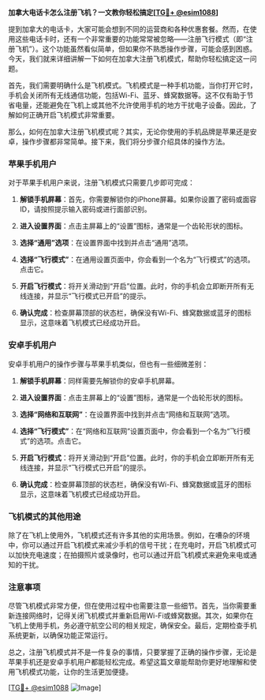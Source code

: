 **加拿大电话卡怎么注册飞机？一文教你轻松搞定[[TG💪+ @esim1088](https://t.me/s/esim1088)]**

提到加拿大的电话卡，大家可能会想到不同的运营商和各种优惠套餐。然而，在使用这些电话卡时，还有一个非常重要的功能常常被忽略——注册飞行模式（即“注册飞机”）。这个功能虽然看似简单，但如果你不熟悉操作步骤，可能会感到困惑。今天，我们就来详细讲解一下如何在加拿大注册飞机模式，帮助你轻松搞定这一问题。

首先，我们需要明确什么是飞机模式。飞机模式是一种手机功能，当你打开它时，手机会关闭所有无线通信功能，包括Wi-Fi、蓝牙、蜂窝数据等。这不仅有助于节省电量，还能避免在飞机上或其他不允许使用手机的地方干扰电子设备。因此，了解如何正确开启飞机模式非常重要。

那么，如何在加拿大注册飞机模式呢？其实，无论你使用的手机品牌是苹果还是安卓，操作步骤都非常简单。接下来，我们将分步骤介绍具体的操作方法。

### 苹果手机用户

对于苹果手机用户来说，注册飞机模式只需要几步即可完成：

1. **解锁手机屏幕**：首先，你需要解锁你的iPhone屏幕。如果你设置了密码或面容ID，请按照提示输入密码或进行面部识别。
   
2. **进入设置界面**：点击主屏幕上的“设置”图标，通常是一个齿轮形状的图标。

3. **选择“通用”选项**：在设置界面中找到并点击“通用”选项。

4. **选择“飞行模式”**：在通用设置页面中，你会看到一个名为“飞行模式”的选项。点击它。

5. **开启飞行模式**：将开关滑动到“开启”位置。此时，你的手机会立即断开所有无线连接，并显示“飞行模式已开启”的提示。

6. **确认完成**：检查屏幕顶部的状态栏，确保没有Wi-Fi、蜂窝数据或蓝牙的图标显示，这意味着飞机模式已经成功开启。

### 安卓手机用户

安卓手机用户的操作步骤与苹果手机类似，但也有一些细微差别：

1. **解锁手机屏幕**：同样需要先解锁你的安卓手机屏幕。

2. **进入设置界面**：点击主屏幕上的“设置”图标，通常是一个齿轮形状的图标。

3. **选择“网络和互联网”**：在设置界面中找到并点击“网络和互联网”选项。

4. **选择“飞行模式”**：在“网络和互联网”设置页面中，你会看到一个名为“飞行模式”的选项。点击它。

5. **开启飞行模式**：将开关滑动到“开启”位置。此时，你的手机会立即断开所有无线连接，并显示“飞行模式已开启”的提示。

6. **确认完成**：检查屏幕顶部的状态栏，确保没有Wi-Fi、蜂窝数据或蓝牙的图标显示，这意味着飞机模式已经成功开启。

### 飞机模式的其他用途

除了在飞机上使用外，飞机模式还有许多其他的实用场景。例如，在嘈杂的环境中，你可以通过开启飞机模式来减少手机的信号干扰；在充电时，开启飞机模式可以加快充电速度；在拍摄照片或录像时，也可以通过开启飞机模式来避免来电或通知的干扰。

### 注意事项

尽管飞机模式非常方便，但在使用过程中也需要注意一些细节。首先，当你需要重新连接网络时，记得关闭飞机模式并重新启用Wi-Fi或蜂窝数据。其次，如果你在飞机上使用手机，务必遵守航空公司的相关规定，确保安全。最后，定期检查手机系统更新，以确保功能正常运行。

总之，注册飞机模式并不是一件复杂的事情，只要掌握了正确的操作步骤，无论是苹果手机还是安卓手机用户都能轻松完成。希望这篇文章能帮助你更好地理解和使用飞机模式功能，让你的生活更加便捷。

[[TG💪+ @esim1088](https://t.me/s/esim1088) ![Image](https://i.postimg.cc/4NQfJmqS/Snipaste-2025-05-13-00-14-12.png)]
